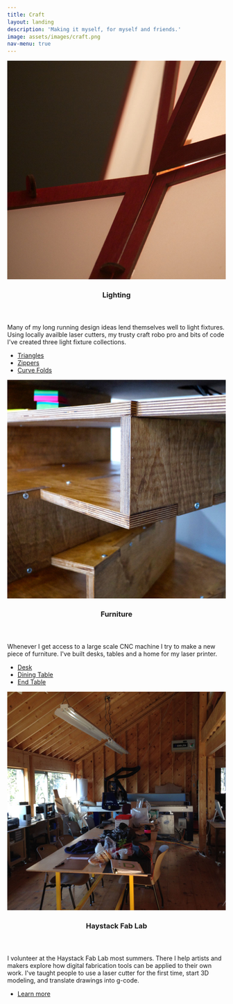 ```yaml
---
title: Craft
layout: landing
description: 'Making it myself, for myself and friends.'
image: assets/images/craft.png
nav-menu: true
---
```


<!-- Main -->
<div id="main">

<!-- Two -->
<section id="two" class="spotlights">
	<section>
		<a href="https://www.flickr.com/photos/jftesser/sets/72157634596090003" class="image">
			<img src="assets/images/lamp.jpg" alt="" data-position="center center" />
		</a>
		<div class="content">
			<div class="inner">
				<header class="major">
					<h3>Lighting</h3>
				</header>
				<p>Many of my long running design ideas lend themselves well to light fixtures. Using locally availble laser cutters, my trusty craft robo pro and bits of code I've created three light fixture collections.</p>
				<ul class="actions">
					<li><a href="https://www.flickr.com/photos/jftesser/sets/72157634596090003" class="button">Triangles</a></li>
					<li><a href="https://www.flickr.com/photos/jftesser/sets/72157647070889114" class="button">Zippers</a></li>
					<li><a href="https://www.flickr.com/photos/jftesser/sets/72157628652038249" class="button">Curve Folds</a></li>
				</ul>
			</div>
		</div>
	</section>
	<section>
		<a href="https://www.flickr.com/photos/jftesser/sets/72157648422616639" class="image">
			<img src="assets/images/projects_0001_Furniture.jpg" alt="" data-position="top center" />
		</a>
		<div class="content">
			<div class="inner">
				<header class="major">
					<h3>Furniture</h3>
				</header>
				<p>Whenever I get access to a large scale CNC machine I try to make a new piece of furniture. I've built desks, tables and a home for my laser printer.</p>
				<ul class="actions">
					<li><a href="https://www.flickr.com/photos/jftesser/sets/72157648422616639" class="button">Desk</a></li>
					<li><a href="https://www.flickr.com/photos/jftesser/sets/72157646510455473" class="button">Dining Table</a></li>
					<li><a href="https://www.flickr.com/photos/jftesser/sets/72157630795318272" class="button">End Table</a></li>
				</ul>
			</div>
		</div>
	</section>
	<section>
		<a href="https://www.haystack-mtn.org/programs/fab-lab/" class="image">
			<img src="assets/images/projects_0002_Haystack.jpg" alt="" data-position="25% 25%" />
		</a>
		<div class="content">
			<div class="inner">
				<header class="major">
					<h3>Haystack Fab Lab</h3>
				</header>
				<p>I volunteer at the Haystack Fab Lab most summers. There I help artists and makers explore how digital fabrication tools can be applied to their own work. I've taught people to use a laser cutter for the first time, start 3D modeling, and translate drawings into g-code.</p>
				<ul class="actions">
					<li><a href="https://www.haystack-mtn.org/programs/fab-lab/" class="button">Learn more</a></li>
				</ul>
			</div>
		</div>
	</section>
</section>

</div>
